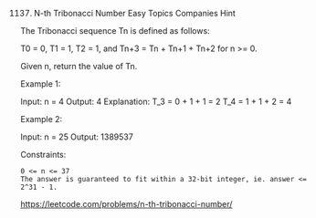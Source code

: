 1137. N-th Tribonacci Number
Easy
Topics
Companies
Hint

The Tribonacci sequence Tn is defined as follows: 

T0 = 0, T1 = 1, T2 = 1, and Tn+3 = Tn + Tn+1 + Tn+2 for n >= 0.

Given n, return the value of Tn.

 

Example 1:

Input: n = 4
Output: 4
Explanation:
T_3 = 0 + 1 + 1 = 2
T_4 = 1 + 1 + 2 = 4

Example 2:

Input: n = 25
Output: 1389537

 

Constraints:

    0 <= n <= 37
    The answer is guaranteed to fit within a 32-bit integer, ie. answer <= 2^31 - 1.

https://leetcode.com/problems/n-th-tribonacci-number/